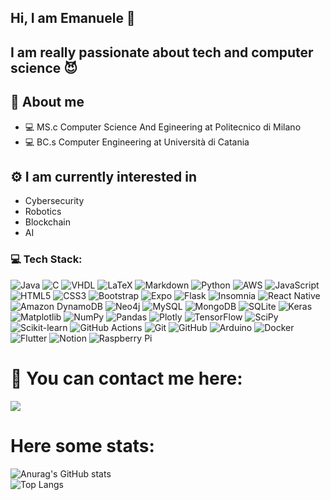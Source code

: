 ## Hi, I am Emanuele  👋
## I am really passionate about tech and computer science :smiling_imp:


## :boy: About me


  * 💻 MS.c Computer Science And Egineering at Politecnico di Milano
  * 💻 BC.s Computer Engineering at Università di Catania


## ⚙️ I am currently interested in

  * Cybersecurity
  * Robotics
  * Blockchain
  * AI

### 💻 Tech Stack:

![Java](https://img.shields.io/badge/-Java-orange?logo=java&logoColor=white)
![C](https://img.shields.io/badge/-Java-orange?logo=c&logoColor=white)
![VHDL](https://img.shields.io/badge/-Java-orange?logo=vhdk&logoColor=white)
![LaTeX](https://img.shields.io/badge/-LaTeX-008080?logo=latex&logoColor=white)
![Markdown](https://img.shields.io/badge/-Markdown-000000?logo=markdown&logoColor=white)
![Python](https://img.shields.io/badge/-Python-3776AB?logo=python&logoColor=white)
![AWS](https://img.shields.io/badge/-AWS-FF9900?logo=amazonaws&logoColor=white)
![JavaScript](https://img.shields.io/badge/-JavaScript-black?logo=javascript&logoColor=yellow)
![HTML5](https://img.shields.io/badge/-HTML5-E34F26?logo=html5&logoColor=white)
![CSS3](https://img.shields.io/badge/-CSS3-1572B6?logo=css3&logoColor=white)
![Bootstrap](https://img.shields.io/badge/-Bootstrap-7952B3?logo=bootstrap&logoColor=white)
![Expo](https://img.shields.io/badge/-Expo-000000?logo=expo&logoColor=white)
![Flask](https://img.shields.io/badge/-Flask-000000?logo=flask&logoColor=white)
![Insomnia](https://img.shields.io/badge/-Insomnia-5849BE?logo=insomnia&logoColor=white)
![React Native](https://img.shields.io/badge/-React_Native-61DAFB?logo=react&logoColor=black)
![Amazon DynamoDB](https://img.shields.io/badge/-DynamoDB-4053D6?logo=amazondynamodb&logoColor=white)
![Neo4j](https://img.shields.io/badge/-Neo4j-008CC1?logo=neo4j&logoColor=white)
![MySQL](https://img.shields.io/badge/-MySQL-4479A1?logo=mysql&logoColor=white)
![MongoDB](https://img.shields.io/badge/-MongoDB-47A248?logo=mongodb&logoColor=white)
![SQLite](https://img.shields.io/badge/-SQLite-003B57?logo=sqlite&logoColor=white)
![Keras](https://img.shields.io/badge/-Keras-D00000?logo=keras&logoColor=white)
![Matplotlib](https://img.shields.io/badge/-Matplotlib-11557C?logo=matplotlib&logoColor=white)
![NumPy](https://img.shields.io/badge/-NumPy-013243?logo=numpy&logoColor=white)
![Pandas](https://img.shields.io/badge/-Pandas-150458?logo=pandas&logoColor=white)
![Plotly](https://img.shields.io/badge/-Plotly-3F4F75?logo=plotly&logoColor=white)
![TensorFlow](https://img.shields.io/badge/-TensorFlow-FF6F00?logo=tensorflow&logoColor=white)
![SciPy](https://img.shields.io/badge/-SciPy-8CAAE6?logo=scipy&logoColor=white)
![Scikit-learn](https://img.shields.io/badge/-Scikit_Learn-F7931E?logo=scikit-learn&logoColor=white)
![GitHub Actions](https://img.shields.io/badge/-GitHub_Actions-2088FF?logo=githubactions&logoColor=white)
![Git](https://img.shields.io/badge/-Git-F05032?logo=git&logoColor=white)
![GitHub](https://img.shields.io/badge/-GitHub-181717?logo=github&logoColor=white)
![Arduino](https://img.shields.io/badge/-Arduino-00979D?logo=arduino&logoColor=white)
![Docker](https://img.shields.io/badge/-Docker-2496ED?logo=docker&logoColor=white)
![Flutter](https://img.shields.io/badge/-Grafana-F46800?logo=flutter&logoColor=white)
![Notion](https://img.shields.io/badge/-Notion-000000?logo=notion&logoColor=white)
![Raspberry Pi](https://img.shields.io/badge/-Raspberry_Pi-C51A4A?logo=raspberrypi&logoColor=white)


# :bell: You can contact me here:

<a href="https://linkedin.com/in/emanuele-andaloro/">
<img src="https://img.shields.io/badge/LinkedIn-0077B5?style=for-the-badge&logo=linkedin&logoColor=white"  />
</a>

# Here some stats:
![Anurag's GitHub stats](https://github-readme-stats.vercel.app/api?username=EmaAnd8&show_icons=true&theme=radical)  
![Top Langs](https://github-readme-stats.vercel.app/api/top-langs/?username=EmaAnd8&hide_progress=false&theme=radical)






